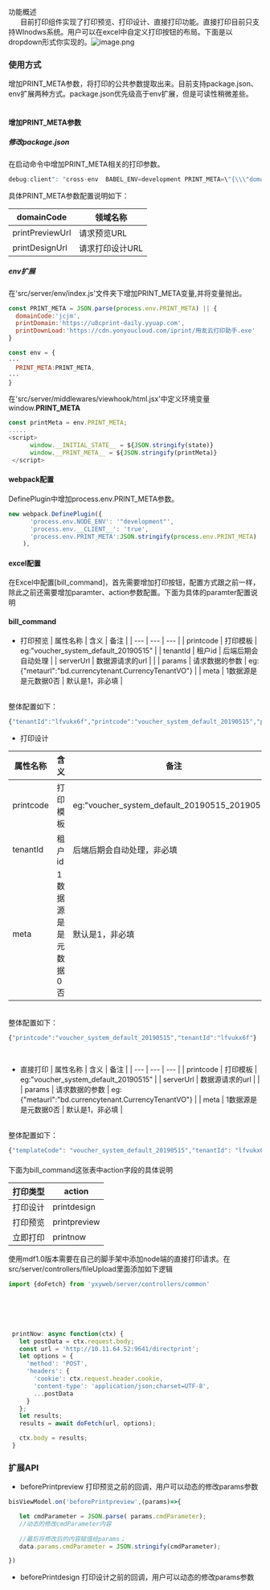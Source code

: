 功能概述<br />      目前打印组件实现了打印预览、打印设计、直接打印功能。直接打印目前只支持WInodws系统。用户可以在excel中自定义打印按钮的布局。下面是以dropdown形式你实现的。![image.png](http://design.yonyoucloud.com/static/yuque/0/2019/png/192681/1560390193991-f4ca6df3-5fdb-4bdd-8663-88bdad57a68c.png#align=left&display=inline&height=200&name=image.png&originHeight=400&originWidth=936&size=46212&status=done&width=468)
<a name="rQ07z"></a>
### 使用方式
增加PRINT_META参数，将打印的公共参数提取出来。目前支持package.json、env扩展两种方式。package.json优先级高于env扩展，但是可读性稍微差些。
<a name="i0IXz"></a>
#### <br />增加PRINT_META参数
<a name="QxiO2"></a>
##### 修改package.json
在启动命令中增加PRINT_META相关的打印参数。

```javascript
debug:client": "cross-env  BABEL_ENV=development PRINT_META=\"{\\\"domainCode\\\":\\\"jcjm\\\",\\\"printPreviewUrl\\\":\\\"http://u8cprint.test.app.yyuap.com/u8cprint/design/getPreview\\\",\\\"printDesignUrl\\\":\\\"http://u8cprint.test.app.yyuap.com/u8cprint/design/getDesign\\\"}\" webpack-dev-server --progress --colors  --config webpack.dev.config.js",
```

具体PRINT_META参数配置说明如下：

| domainCode | 领域名称 |
| --- | --- |
| printPreviewUrl | 请求预览URL |
| printDesignUrl | 请求打印设计URL |

<a name="05vhw"></a>
##### env扩展
在'src/server/env/index.js'文件夹下增加PRINT_META变量,并将变量抛出。

```javascript
const PRINT_META = JSON.parse(process.env.PRINT_META) || {
  domainCode:'jcjm',
  printDomain:'https://u8cprint-daily.yyuap.com',
  printDownLoad:'https://cdn.yonyoucloud.com/iprint/用友云打印助手.exe'
}

const env = {
···
  PRINT_META:PRINT_META,
···
}

```
在'src/server/middlewares/viewhook/html.jsx'中定义环境变量window.__PRINT_META__

```javascript
const printMeta = env.PRINT_META;
.....
<script>
      window.__INITIAL_STATE__ = ${JSON.stringify(state)}
      window.__PRINT_META__ = ${JSON.stringify(printMeta)}
 </script>
```


<a name="lt7Qr"></a>
#### webpack配置
DefinePlugin中增加process.env.PRINT_META参数。


```javascript
new webpack.DefinePlugin({
      'process.env.NODE_ENV': '"development"',
      'process.env.__CLIENT__': 'true',
      'process.env.PRINT_META':JSON.stringify(process.env.PRINT_META)
    ),
```


<a name="1Iiu0"></a>
#### excel配置
在Excel中配置[bill_command]，首先需要增加打印按钮，配置方式跟之前一样，除此之前还需要增加paramter、action参数配置。下面为具体的paramter配置说明
<a name="7JXeZ"></a>
#### bill_command

  - 打印预览
| 属性名称 | 含义 | 备注 |
| --- | --- | --- |
| printcode | 打印模板 | eg:"voucher_system_default_20190515" |
| tenantId | 租户id | 后端后期会自动处理 |
| serverUrl | 数据源请求的url |  |
| params | 请求数据的参数 | eg:{"metaurl":"bd.currencytenant.CurrencyTenantVO"} |
| meta | 1数据源是是元数据0否 | 默认是1，非必填 |


<br />整体配置如下：
```javascript
{"tenantId":"lfvukx6f","printcode":"voucher_system_default_20190515","params":{"metaurl":"bd.currencytenant.CurrencyTenantVO","serverUrl":"http://ucfbasedoc.test.app.yyuap.com/meta/attribute"}}
```


  - 打印设计




| 属性名称 | 含义 | 备注 |
| --- | --- | --- |
| printcode | 打印模板 | eg:"voucher_system_default_20190515_20190515" |
| tenantId | 租户id | 后端后期会自动处理，非必填 |
| meta | 1数据源是是元数据0否 | 默认是1，非必填 |


<br />整体配置如下：
```javascript
{"printcode":"voucher_system_default_20190515","tenantId":"lfvukx6f"}
```

<br />

  - 直接打印
| 属性名称 | 含义 | 备注 |
| --- | --- | --- |
| printcode | 打印模板 | eg:"voucher_system_default_20190515" |
| serverUrl | 数据源请求的url |  |
| params | 请求数据的参数 | eg:{"metaurl":"bd.currencytenant.CurrencyTenantVO"} |
| meta | 1数据源是是元数据0否 | 默认是1，非必填 |



<br />整体配置如下：
```javascript
{"templateCode": "voucher_system_default_20190515","tenantId": "lfvukx6f",  "params": { "metaurl": "bd.currencytenant.CurrencyTenantVO" },"serverUrl":"http://ucfbasedoc.test.app.yyuap.com/meta/attribute"  }
```


<a name="53rfT"></a>
#### 
下面为bill_command这张表中action字段的具体说明

| 打印类型 | action |
| --- | --- |
| 打印设计 | printdesign |
| 打印预览 | printpreview |
| 立即打印 | printnow |

使用mdf1.0版本需要在自己的脚手架中添加node端的直接打印请求。在src/server/controllers/fileUpload里面添加如下逻辑

```javascript
import {doFetch} from 'yxyweb/server/controllers/common'






 printNow: async function(ctx) {
   let postData = ctx.request.body;
   const url = 'http://10.11.64.52:9641/directprint';
   let options = {
     'method': 'POST',
     'headers': {
       'cookie': ctx.request.header.cookie,
       'content-type': 'application/json;charset=UTF-8',
       ...postData
     }
   };
   let results;
   results = await doFetch(url, options);

   ctx.body = results;
 }
```

<a name="8A4zM"></a>
### 扩展API

- beforePrintpreview 打印预览之前的回调，用户可以动态的修改params参数

```javascript
bisViewModel.on('beforePrintpreview',(params)=>{

   let cmdParameter = JSON.parse( params.cmdParameter);
   //动态的修改cmdParameter内容
   
   //最后将修改后的内容赋值给params；
   data.params.cmdParameter = JSON.stringify(cmdParameter);

})
```


- beforePrintdesign 打印设计之前的回调，用户可以动态的修改params参数